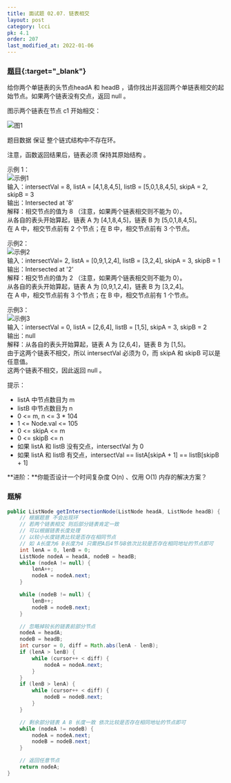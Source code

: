 ```yaml
---
title: 面试题 02.07. 链表相交
layout: post
category: lcci
pk: 4.1
order: 207
last_modified_at: 2022-01-06
---
```


### [题目](https://leetcode-cn.com/intersection-of-two-linked-lists-lcci/){:target="_blank"}

给你两个单链表的头节点headA 和 headB ，请你找出并返回两个单链表相交的起始节点。如果两个链表没有交点，返回 null 。

图示两个链表在节点 c1 开始相交：

![图1]({{site.cdn}}/assets/4/0207/160_statement.png)

题目数据 保证 整个链式结构中不存在环。

注意，函数返回结果后，链表必须 保持其原始结构 。

示例 1：  
![示例1]({{site.cdn}}/assets/4/0207/160_example_1.png)  
输入：intersectVal = 8, listA = [4,1,8,4,5], listB = [5,0,1,8,4,5], skipA = 2, skipB = 3  
输出：Intersected at '8'  
解释：相交节点的值为 8 （注意，如果两个链表相交则不能为 0）。  
从各自的表头开始算起，链表 A 为 [4,1,8,4,5]，链表 B 为 [5,0,1,8,4,5]。  
在 A 中，相交节点前有 2 个节点；在 B 中，相交节点前有 3 个节点。

示例2：  
![示例2]({{site.cdn}}/assets/4/0207/160_example_2.png)  
输入：intersectVal= 2, listA = [0,9,1,2,4], listB = [3,2,4], skipA = 3, skipB = 1  
输出：Intersected at '2'  
解释：相交节点的值为 2 （注意，如果两个链表相交则不能为 0）。  
从各自的表头开始算起，链表 A 为 [0,9,1,2,4]，链表 B 为 [3,2,4]。  
在 A 中，相交节点前有 3 个节点；在 B 中，相交节点前有 1 个节点。

示例3：  
![示例3]({{site.cdn}}/assets/4/0207/160_example_3.png)  
输入：intersectVal = 0, listA = [2,6,4], listB = [1,5], skipA = 3, skipB = 2  
输出：null  
解释：从各自的表头开始算起，链表 A 为 [2,6,4]，链表 B 为 [1,5]。  
由于这两个链表不相交，所以 intersectVal 必须为 0，而 skipA 和 skipB 可以是任意值。  
这两个链表不相交，因此返回 null 。

提示：
- listA 中节点数目为 m
- listB 中节点数目为 n
- 0 <= m, n <= 3 * 104
- 1 <= Node.val <= 105
- 0 <= skipA <= m
- 0 <= skipB <= n
- 如果 listA 和 listB 没有交点，intersectVal 为 0
- 如果 listA 和 listB 有交点，intersectVal == listA[skipA + 1] == listB[skipB + 1]


**进阶：**你能否设计一个时间复杂度 O(n) 、仅用 O(1) 内存的解决方案？

### 题解

```java
public ListNode getIntersectionNode(ListNode headA, ListNode headB) {
    // 根据题意 不会出现环
    // 若两个链表相交 则后部分链表肯定一致
    // 可以根据链表长度处理
    // 以较小长度链表比较是否存在相同节点
    // 如 A长度为6 B长度为4 只需把A后4节与B依次比较是否存在相同地址的节点即可
    int lenA = 0, lenB = 0;
    ListNode nodeA = headA, nodeB = headB;
    while (nodeA != null) {
        lenA++;
        nodeA = nodeA.next;
    }

    while (nodeB != null) {
        lenB++;
        nodeB = nodeB.next;
    }

    // 忽略掉较长的链表前部分节点
    nodeA = headA;
    nodeB = headB;
    int cursor = 0, diff = Math.abs(lenA - lenB);
    if (lenA > lenB) {
        while (cursor++ < diff) {
            nodeA = nodeA.next;
        }
    }
    if (lenB > lenA) {
        while (cursor++ < diff) {
            nodeB = nodeB.next;
        }
    }

    // 剩余部分链表 A B 长度一致 依次比较是否存在相同地址的节点即可
    while (nodeA != nodeB) {
        nodeA = nodeA.next;
        nodeB = nodeB.next;
    }

    // 返回任意节点
    return nodeA;
}
```
